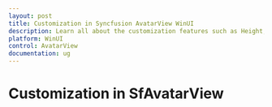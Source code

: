 ```yaml
---
layout: post
title: Customization in Syncfusion AvatarView WinUI
description: Learn all about the customization features such as Height, Width, BorderBrush, Background, FontSize and CornerRadius in Syncfusion WinUI AvatarView (SfAvatarView) control here.
platform: WinUI
control: AvatarView
documentation: ug
---
```


# Customization in SfAvatarView